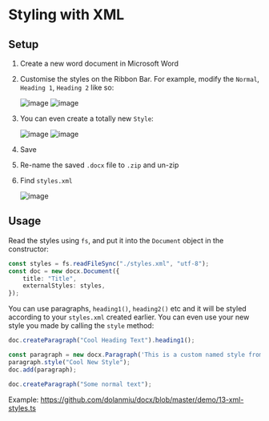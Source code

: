 # Styling with XML

## Setup

1.  Create a new word document in Microsoft Word
2.  Customise the styles on the Ribbon Bar.
    For example, modify the `Normal`, `Heading 1`, `Heading 2` like so:

    ![image](https://user-images.githubusercontent.com/2917613/41195113-65edebfa-6c1f-11e8-97b4-77de2d60044a.png)
    ![image](https://user-images.githubusercontent.com/2917613/41195126-ca99c36c-6c1f-11e8-9e58-19e5f69b3b87.png)

3.  You can even create a totally new `Style`:

    ![image](https://user-images.githubusercontent.com/2917613/41195135-f0f7862a-6c1f-11e8-8be4-dd6d8fe5be03.png)
    ![image](https://user-images.githubusercontent.com/2917613/41195139-0ec52130-6c20-11e8-8fae-f6b44b43fdf8.png)

4.  Save
5.  Re-name the saved `.docx` file to `.zip` and un-zip
6.  Find `styles.xml`

    ![image](https://user-images.githubusercontent.com/2917613/41195178-bb9ba9c4-6c20-11e8-850e-a7a6ada9a2f6.png)

## Usage

Read the styles using `fs`, and put it into the `Document` object in the constructor:

```ts
const styles = fs.readFileSync("./styles.xml", "utf-8");
const doc = new docx.Document({
    title: "Title",
    externalStyles: styles,
});
```

You can use paragraphs, `heading1()`, `heading2()` etc and it will be styled according to your `styles.xml` created earlier. You can even use your new style you made by calling the `style` method:

```ts
doc.createParagraph("Cool Heading Text").heading1();

const paragraph = new docx.Paragraph('This is a custom named style from the template "Cool New Style"');
paragraph.style("Cool New Style");
doc.add(paragraph);

doc.createParagraph("Some normal text");
```

Example: https://github.com/dolanmiu/docx/blob/master/demo/13-xml-styles.ts
